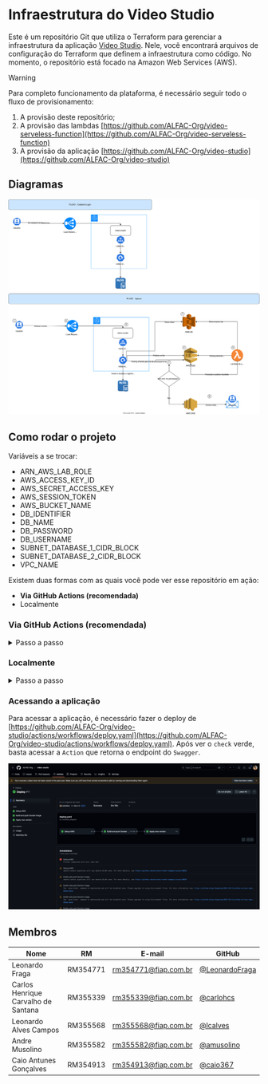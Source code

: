 # Infraestrutura do Video Studio

Este é um repositório Git que utiliza o Terraform para gerenciar a infraestrutura da aplicação [Video Studio](https://github.com/ALFAC-Org/video-studio). Nele, você encontrará arquivos de configuração do Terraform que definem a infraestrutura como código. No momento, o repositório está focado na Amazon Web Services (AWS).

> [!WARNING]
> Para completo funcionamento da plataforma, é necessário seguir todo o fluxo de provisionamento:
> 1. A provisão deste repositório;
> 2. A provisão das lambdas [https://github.com/ALFAC-Org/video-serveless-function](https://github.com/ALFAC-Org/video-serveless-function)
> 2. A provisão da aplicação [https://github.com/ALFAC-Org/video-studio](https://github.com/ALFAC-Org/video-studio)

## Diagramas

![fluxo-usuario](./docs/fluxo-usuario.svg)

## Como rodar o projeto

Variáveis a se trocar:

- ARN_AWS_LAB_ROLE
- AWS_ACCESS_KEY_ID
- AWS_SECRET_ACCESS_KEY
- AWS_SESSION_TOKEN
- AWS_BUCKET_NAME
- DB_IDENTIFIER
- DB_NAME
- DB_PASSWORD
- DB_USERNAME
- SUBNET_DATABASE_1_CIDR_BLOCK
- SUBNET_DATABASE_2_CIDR_BLOCK
- VPC_NAME

Existem duas formas com as quais você pode ver esse repositório em ação:

- **Via GitHub Actions (recomendada)**
- Localmente

### Via GitHub Actions (recomendada)

<details>
  <summary>Passo a passo</summary>

#### 1. Infraestrutura

1. Acesse [https://github.com/ALFAC-Org/video-cloud-infra/actions](https://github.com/ALFAC-Org/video-cloud-infra/actions) (A guia `Actions` deste repositório);
2. Acesse `Create infrastructure`;
3. Clique em `Run workflow` (ou Executar workflow);
4. Aguarde. Se tudo der certo, o `check` verde deverá aparecer - o processo dura em torno de 10 minutos;
   1. ![infra-criada-sucesso](./docs/infra-criada-sucesso.png)

#### 2. Banco de dados

1. Acesse [https://github.com/ALFAC-Org/video-cloud-infra/actions](https://github.com/ALFAC-Org/video-cloud-infra/actions) (A guia `Actions` deste repositório);
2. Acesse `Create database`;
3. Clique em `Run workflow` (ou Executar workflow);
4. Aguarde. Se tudo der certo, o `check` verde deverá aparecer - o processo dura em torno de 10 minutos;
   1. ![database-criado-sucesso](./docs/database-criado-sucesso.png)

</details>

### Localmente

<details>
  <summary>Passo a passo</summary>

#### Pré-requisitos

Antes de começar, certifique-se de ter os seguintes itens instalados e configurados em seu ambiente:

1. **Terraform**: A ferramenta que permite definir, visualizar e implantar a infraestrutura de nuvem.
2. **AWS CLI**: A interface de linha de comando da AWS.
3. **Credenciais AWS válidas**: Você precisará de uma chave de acesso e uma chave secreta para autenticar com a AWS (no momento, o repositório usa chaves e credenciais fornecidas pelo [AWS Academy](https://awsacademy.instructure.com/) e que divergem de contas padrão).

#### Como usar

1. **Clone este repositório**:

```bash
git clone https://github.com/ALFAC-Org/video-cloud-infra
```

2. **Acesse o diretório do repositório**:

```bash
cd video-cloud-infra
```

3. **Configure as credenciais AWS em seu ambiente**:

```bash
aws configure
```

4. Defina as variáveis necessárias ao nível de ambiente, via arquivo `.tfvars` ou passe através dos comandos necessários a cada pasta (`infrastructure`/`database`). Exemplo:

(lembre-se de executar o `terraform init` antes para cada pasta).

##### Para a pasta infrastructure

```bash
terraform apply -auto-approve \
-var "environment=$ENVIRONMENT" \
-var "aws_region=$AWS_REGION" \
-var "node_role_arn=$ARN_AWS_LAB_ROLE" \
-var "vpc_name=$VPC_NAME" \
-var "vpc_cidr_block=$VPC_CIDR_BLOCK" \
-var "subnet_private_1_cidr_block=$SUBNET_PRIVATE_1_CIDR_BLOCK" \
-var "subnet_private_2_cidr_block=$SUBNET_PRIVATE_2_CIDR_BLOCK" \
-var "subnet_public_1_cidr_block=$SUBNET_PUBLIC_1_CIDR_BLOCK" \
-var "subnet_public_2_cidr_block=$SUBNET_PUBLIC_2_CIDR_BLOCK" \
-var "subnet_availability_zone_az_1=$SUBNET_AVAILABILITY_ZONE_AZ_1" \
-var "subnet_availability_zone_az_2=$SUBNET_AVAILABILITY_ZONE_AZ_2" \
-var "kubernetes_namespace=$CLUSTER_NAMESPACE" \
-var "cluster_name=$CLUSTER_NAME"
```

##### Para a pasta database

```bash
terraform apply -auto-approve \
-var "aws_region=$AWS_REGION" \
-var "arn_aws_lab_role=$ARN_AWS_LAB_ROLE" \
-var "vpc_id=$VPC_ID" \
-var "subnet_database_1_cidr_block=$SUBNET_DATABASE_1_CIDR_BLOCK" \
-var "subnet_database_2_cidr_block=$SUBNET_DATABASE_2_CIDR_BLOCK" \
-var "subnet_availability_zone_az_1=$SUBNET_AVAILABILITY_ZONE_AZ_1" \
-var "subnet_availability_zone_az_2=$SUBNET_AVAILABILITY_ZONE_AZ_2" \
-var "db_username=$DB_USERNAME" \
-var "db_password=$DB_PASSWORD" \
-var "db_identifier=$DB_IDENTIFIER" \
-var "db_name=$DB_NAME" \
-var "cluster_sg_id=$CLUSTER_SG_ID"
```

</details>

### Acessando a aplicação

Para acessar a aplicação, é necessário fazer o deploy de [https://github.com/ALFAC-Org/video-studio/actions/workflows/deploy.yaml](https://github.com/ALFAC-Org/video-studio/actions/workflows/deploy.yaml). Após ver o `check` verde, basta acessar a `Action` que retorna o endpoint do `Swagger`.

![deploy-aplicacao-sucesso](./docs/deploy-aplicacao-sucesso.png)

## Membros

| Nome | RM | E-mail | GitHub |
| --- | --- | --- | --- |
| Leonardo Fraga | RM354771 | [rm354771@fiap.com.br](mailto:rm354771@fiap.com.br) | [@LeonardoFraga](https://github.com/LeonardoFraga) |
| Carlos Henrique Carvalho de Santana | RM355339 | [rm355339@fiap.com.br](mailto:rm355339@fiap.com.br) | [@carlohcs](https://github.com/carlohcs) |
| Leonardo Alves Campos | RM355568 | [rm355568@fiap.com.br](mailto:rm355568@fiap.com.br) | [@lcalves](https://github.com/lcalves) |
| Andre Musolino | RM355582 | [rm355582@fiap.com.br](mailto:rm355582@fiap.com.br) | [@amusolino](https://github.com/amusolino) |
| Caio Antunes Gonçalves | RM354913 | [rm354913@fiap.com.br](mailto:rm354913@fiap.com.br) | [@caio367](https://github.com/caio367) |
